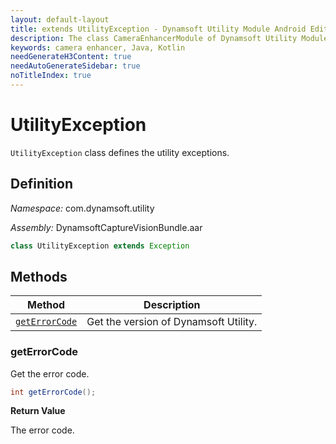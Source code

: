 ```yaml
---
layout: default-layout
title: extends UtilityException - Dynamsoft Utility Module Android Edition API Reference
description: The class CameraEnhancerModule of Dynamsoft Utility Module defines the camera enhancer exception.
keywords: camera enhancer, Java, Kotlin
needGenerateH3Content: true
needAutoGenerateSidebar: true
noTitleIndex: true
---
```


# UtilityException

`UtilityException` class defines the utility exceptions.

## Definition

*Namespace:* com.dynamsoft.utility

*Assembly:* DynamsoftCaptureVisionBundle.aar

```java
class UtilityException extends Exception
```

## Methods

| Method | Description |
|------- |-------------|
| [`getErrorCode`](#geterrorcode) | Get the version of Dynamsoft Utility. |

### getErrorCode

Get the error code.

```java
int getErrorCode();
```

**Return Value**

The error code.
